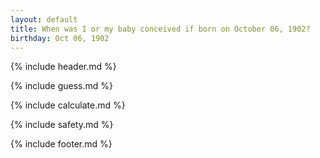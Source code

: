 ```yaml
---
layout: default
title: When was I or my baby conceived if born on October 06, 1902?
birthday: Oct 06, 1902
---
```


{% include header.md %}

{% include guess.md %}

{% include calculate.md %}

{% include safety.md %}

{% include footer.md %}



